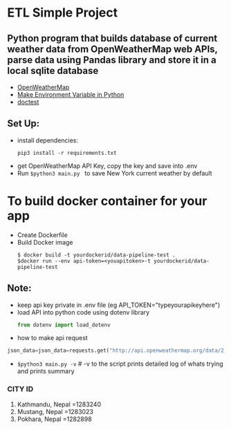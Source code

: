 
# ETL Simple Project

## Python program that builds database of current weather data from OpenWeatherMap web APIs, parse data using Pandas library and store it in a local sqlite database

- [OpenWeatherMap](https://openweathermap.org/) 
- [Make Environment Variable in Python](https://www.nylas.com/blog/making-use-of-environment-variables-in-python/)
- [doctest](https://docs.python.org/3/library/doctest.html)

## Set Up:
- install dependencies:
    ```
  pip3 install -r requirements.txt
    ```
- get OpenWeatherMap API Key, copy the key and save into .env
- Run <code>$python3 main.py </code> to save New York current weather by default

# To build docker container for your app
- Create Dockerfile 
- Build Docker image 
   ```
   $ docker build -t yourdockerid/data-pipeline-test .
   $docker run --env api-token=<youapitoken>-t yourdockerid/data-pipeline-test
   ```

## Note:
- keep api key private in .env file (eg API_TOKEN="typeyourapikeyhere")
- load API into python code using dotenv library
  ```python
  from dotenv import load_dotenv 
  ```
- how to make api request 

```python
json_data=json_data=requests.get("http://api.openweathermap.org/data/2.5/weather?id=5128581&appid=6e7ca5ea2bcbd8c244b635632d4840ee").json() // eg api_token not real
```
- <code>$python3 main.py -v</code> # -v to the script prints detailed log of whats trying and prints summary
### CITY ID 
1. Kathmandu, Nepal =1283240
2. Mustang, Nepal =1283023
3. Pokhara, Nepal =1282898


